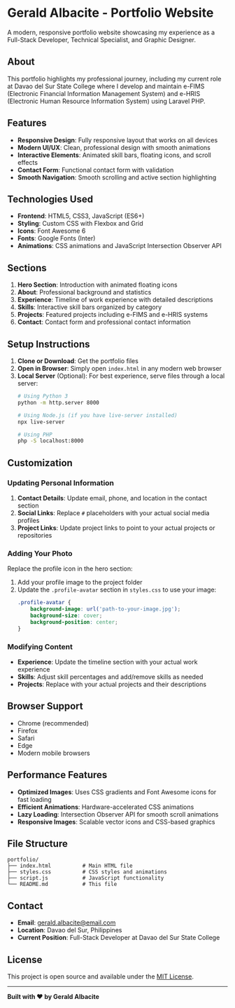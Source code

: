 # Gerald Albacite - Portfolio Website

A modern, responsive portfolio website showcasing my experience as a Full-Stack Developer, Technical Specialist, and Graphic Designer.

## About

This portfolio highlights my professional journey, including my current role at Davao del Sur State College where I develop and maintain e-FIMS (Electronic Financial Information Management System) and e-HRIS (Electronic Human Resource Information System) using Laravel PHP.

## Features

- **Responsive Design**: Fully responsive layout that works on all devices
- **Modern UI/UX**: Clean, professional design with smooth animations
- **Interactive Elements**: Animated skill bars, floating icons, and scroll effects
- **Contact Form**: Functional contact form with validation
- **Smooth Navigation**: Smooth scrolling and active section highlighting

## Technologies Used

- **Frontend**: HTML5, CSS3, JavaScript (ES6+)
- **Styling**: Custom CSS with Flexbox and Grid
- **Icons**: Font Awesome 6
- **Fonts**: Google Fonts (Inter)
- **Animations**: CSS animations and JavaScript Intersection Observer API

## Sections

1. **Hero Section**: Introduction with animated floating icons
2. **About**: Professional background and statistics
3. **Experience**: Timeline of work experience with detailed descriptions
4. **Skills**: Interactive skill bars organized by category
5. **Projects**: Featured projects including e-FIMS and e-HRIS systems
6. **Contact**: Contact form and professional contact information

## Setup Instructions

1. **Clone or Download**: Get the portfolio files
2. **Open in Browser**: Simply open `index.html` in any modern web browser
3. **Local Server** (Optional): For best experience, serve files through a local server:
   ```bash
   # Using Python 3
   python -m http.server 8000
   
   # Using Node.js (if you have live-server installed)
   npx live-server
   
   # Using PHP
   php -S localhost:8000
   ```

## Customization

### Updating Personal Information

1. **Contact Details**: Update email, phone, and location in the contact section
2. **Social Links**: Replace `#` placeholders with your actual social media profiles
3. **Project Links**: Update project links to point to your actual projects or repositories

### Adding Your Photo

Replace the profile icon in the hero section:
1. Add your profile image to the project folder
2. Update the `.profile-avatar` section in `styles.css` to use your image:
   ```css
   .profile-avatar {
       background-image: url('path-to-your-image.jpg');
       background-size: cover;
       background-position: center;
   }
   ```

### Modifying Content

- **Experience**: Update the timeline section with your actual work experience
- **Skills**: Adjust skill percentages and add/remove skills as needed
- **Projects**: Replace with your actual projects and their descriptions

## Browser Support

- Chrome (recommended)
- Firefox
- Safari
- Edge
- Modern mobile browsers

## Performance Features

- **Optimized Images**: Uses CSS gradients and Font Awesome icons for fast loading
- **Efficient Animations**: Hardware-accelerated CSS animations
- **Lazy Loading**: Intersection Observer API for smooth scroll animations
- **Responsive Images**: Scalable vector icons and CSS-based graphics

## File Structure

```
portfolio/
├── index.html          # Main HTML file
├── styles.css          # CSS styles and animations
├── script.js           # JavaScript functionality
└── README.md           # This file
```

## Contact

- **Email**: gerald.albacite@email.com
- **Location**: Davao del Sur, Philippines
- **Current Position**: Full-Stack Developer at Davao del Sur State College

## License

This project is open source and available under the [MIT License](LICENSE).

---

**Built with ❤️ by Gerald Albacite**
